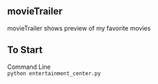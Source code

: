 movieTrailer
--------------
movieTrailer shows preview of my favorite movies

To Start
--------------
Command Line<br>
  <code>python entertainment_center.py</code>
  
